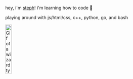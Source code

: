 hey, i'm [steph](https://burciaga.design/)! i'm learning how to code 👻

playing around with js/html/css, c++, python, go, and bash
  
<img align="center" width="20%" alt="Gif of a wizard typing on a computer" src="https://i.imgur.com/vSmdBrC.gif"/>
